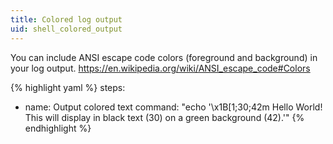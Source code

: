 ```yaml
---
title: Colored log output
uid: shell_colored_output
---
```


You can include ANSI escape code colors (foreground and background) in your log output.
https://en.wikipedia.org/wiki/ANSI_escape_code#Colors

{% highlight yaml %}
steps:
  - name: Output colored text
    command: "echo '\x1B[1;30;42m Hello World! This will display in black text (30) on a green background (42).'"
{% endhighlight %}

